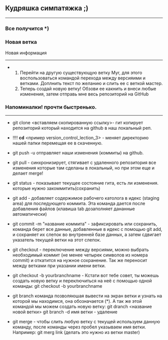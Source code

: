 ## Кудряшка симпатяжка ;)
___
### Все получится *)

### Новая ветка 

Новая информация
___

* 1. Перейти на другую существующую ветку Myr, для этого воспользоваться командой перехода между версияими и ветками. Доплнить текст по желанию и слить ее с веткой мастер. 
  2. Теперь создай новую ветку! Обзови ее какнить и внеси любые изменения, затем отправь мне весь репозиторий на GitHub

### Напоминалки! прочти быстренько.
___  
* git clone <вставляем скопированную ссылку>- гит копирует репозиторий который находится на github в наш  локальный реп.
* !!!! **cd** <пример version_control_lection_3> - меняет директорию нашей папки перемещая ее в скаченную.
* git push -u  отправляет наши изменения (коммиты) на github.
* git pull - синхронизирует, стягивает с удаленного репозитория все изменения которые там сделаны в локальный, но при этом еще и делает merge!
* git status - показывает текущее состояние гита, есть ли изменения. которые нужно закоммитить(сохранить)

* git add - добавляет содержимое рабочего католога в идекс (staging area) для последующего коммита. Эта команда дается после добавления файлов (клавиша tab дозаполняет дананные автоматически)

 * git commit -m "название коммита" - зафиксировать или сохранить, команда берет все данные, добавленные в идекс с помощью git add, и сохраняет их слепок во внутренней базе данных, а затем сдвигает указатель текущей ветки на этот слепок.
* git checkout - переключение между версиями, можно выбрать необходимый коммит (не менее четырек символов из номера commit) и откатится на нужное сохранение. Так же переносит между ветками при указании имени ветки.
* git checkout -b yourbranchname - Кстати вот тебе совет, ты можешь создать новую ветку и переключиться на неё с помощью одной команды: git checkout -b yourbranchname
* git branch команда позволяюшая вывести на экран ветки и узнать на которой мы находимся, она обозначается (*). А так же этой командой мы можем создать новую ветку: git dranch <название новой ветки> git branch -d имя ветки - удаление
* git merge - чтобы слить любую ветку с текущей используем данную команду, после команды через пробел указываем имя ветки. Например: git merg link (делать это нужно из ветки master) 
